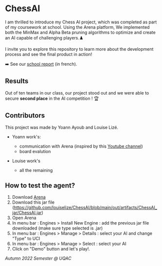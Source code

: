 # ChessAI

I am thrilled to introduce my Chess AI project, which was completed as part of my coursework at school. Using the Arena platform, We implemented both the MinMax and Alpha Beta pruning algorithms to optimize and create an AI capable of challenging players.♟️

I invite you to explore this repository to learn more about the development process and see the final product in action!

➡️ See our [school report](https://github.com/louiselize/ChessAI/blob/main/REPORT_LIZE_AYOUB_CHESS_IA_UQAC.pdf) (in french).

## Results

Out of ten teams in our class, our project stood out and we were able to secure **second place** in the AI competition ! 🏆


## Contributors
This project was made by Yoann Ayoub and Louise Lizé.

- Yoann work's:
  - communication with Arena (inspired by this [Youtube channel](https://youtu.be/V_2-LOvr5E8))
  - board evalution

- Louise work's
  - all the remaining


## How to test the agent?
1. Download [Arena](http://www.playwitharena.de/)
2. Download this jar file (https://github.com/louiselize/ChessAI/blob/main/out/artifacts/ChessAI_jar/ChessAI.jar)
3. Open Arena
4. In menu bar : Engines > Install New Engine : add the previous jar file downloaded (make sure type selected is .jar)
5. In menu bar : Engines > Manage > Details : select your AI and change "Type" to UCI
6. In menu bar : Engines > Manage > Select : select your AI
7. Click on "Demo" button and let's play!.

*Autumn 2022 Semester @ UQAC*
